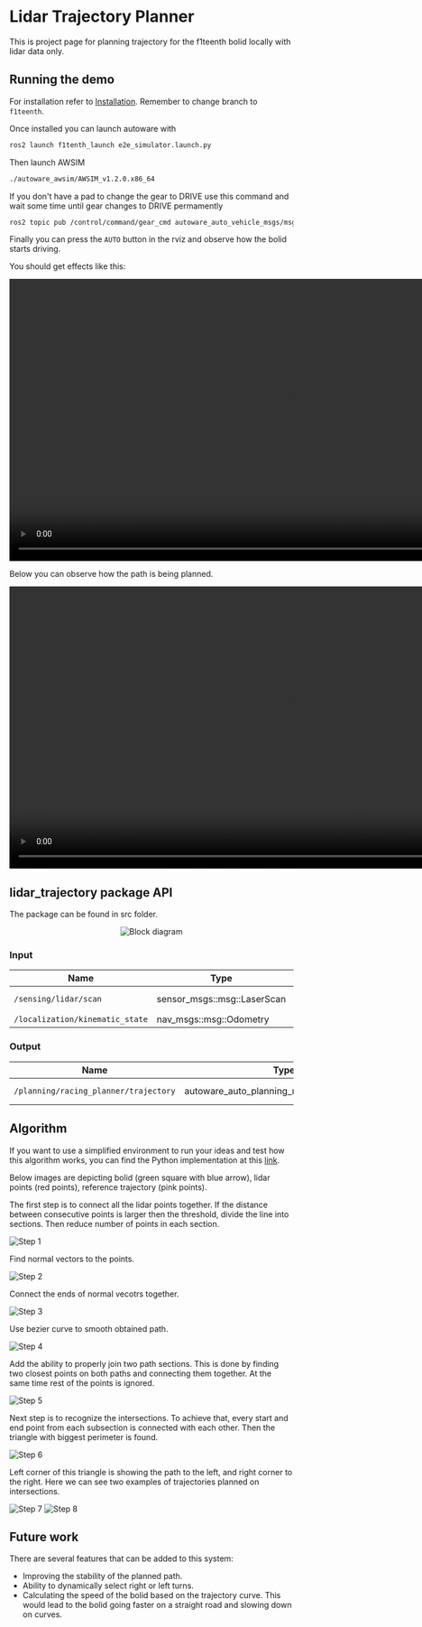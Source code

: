 # Lidar Trajectory Planner

This is project page for planning trajectory for the f1teenth bolid locally with lidar data only.

## Running the demo

For installation refer to [Installation](../../../installation/index.md). Remember to change branch to `f1teenth`.

Once installed you can launch autoware with

```bash
ros2 launch f1tenth_launch e2e_simulator.launch.py
```

Then launch AWSIM

```bash
./autoware_awsim/AWSIM_v1.2.0.x86_64
```

If you don't have a pad to change the gear to DRIVE use this command and wait some time until gear changes to DRIVE permamently

```bash
ros2 topic pub /control/command/gear_cmd autoware_auto_vehicle_msgs/msg/GearCommand {"command: 2"}
```

Finally you can press the `AUTO` button in the rviz and observe how the bolid starts driving.

You should get effects like this:

<video src="videos/lidar_trajectory_awsim.mp4" type="video/mp4" width="1000" controls>
    Your browser does not support the video tag.
</video>

Below you can observe how the path is being planned.

<video src="videos/lidar_trajectory_rviz.mp4" type="video/mp4" width="1000" controls>
    Your browser does not support the video tag.
</video>

## lidar_trajectory package API
<!-- Required -->
<!-- Things to consider:
    - How do you use the package / API? -->

The package can be found in src folder.

<p align="center">
  <img src="images/block_diagram.png" alt="Block diagram">
</p>

### Input

| Name         | Type                  | Description  |
| ------------ | --------------------- | ------------ |
| `/sensing/lidar/scan` | sensor_msgs::msg::LaserScan | Data from lidar |
| `/localization/kinematic_state` | nav_msgs::msg::Odometry | Odometry |

### Output

| Name         | Type                  | Description  |
| ------------ | --------------------- | ------------ |
| `/planning/racing_planner/trajectory` | autoware_auto_planning_msgs::msg::trajectory | Planned trajectory |


## Algorithm

If you want to use a simplified environment to run your ideas and test how this algorithm works, you can find the Python implementation at this [link](https://github.com/MikolajZielinski/Lidar-Trajectory-Planner).

Below images are depicting bolid (green square with blue arrow), lidar points (red points), reference trajectory (pink points).

The first step is to connect all the lidar points together. If the distance between consecutive points is larger then the threshold, divide the line into sections. Then reduce number of points in each section.

![Step 1](images/step_1.png)

Find normal vectors to the points.

![Step 2](images/step_2.png)

Connect the ends of normal vecotrs together.

![Step 3](images/step_3.png)

Use bezier curve to smooth obtained path.

![Step 4](images/step_4.png)

Add the ability to properly join two path sections. This is done by finding two closest points on both paths and connecting them together. At the same time rest of the points is ignored.

![Step 5](images/step_5.png)

Next step is to recognize the intersections. To achieve that, every start and end point from each subsection is connected with each other. Then the triangle with biggest perimeter is found.

![Step 6](images/step_6.png)

Left corner of this triangle is showing the path to the left, and right corner to the right. Here we can see two examples of trajectories planned on intersections.

![Step 7](images/step_7.png)
![Step 8](images/step_8.png)

## Future work

There are several features that can be added to this system:
- Improving the stability of the planned path.
- Ability to dynamically select right or left turns.
- Calculating the speed of the bolid based on the trajectory curve. This would lead to the bolid going faster on a straight road and slowing down on curves.